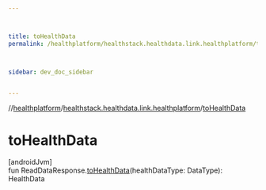 ```yaml
---



title: toHealthData
permalink: /healthplatform/healthstack.healthdata.link.healthplatform/to-health-data.html



sidebar: dev_doc_sidebar


---
```




//[healthplatform](/healthplatform.html)/[healthstack.healthdata.link.healthplatform](index.html)/[toHealthData](to-health-data.html)



# toHealthData



[androidJvm]\
fun ReadDataResponse.[toHealthData](to-health-data.html)(healthDataType: DataType): HealthData






